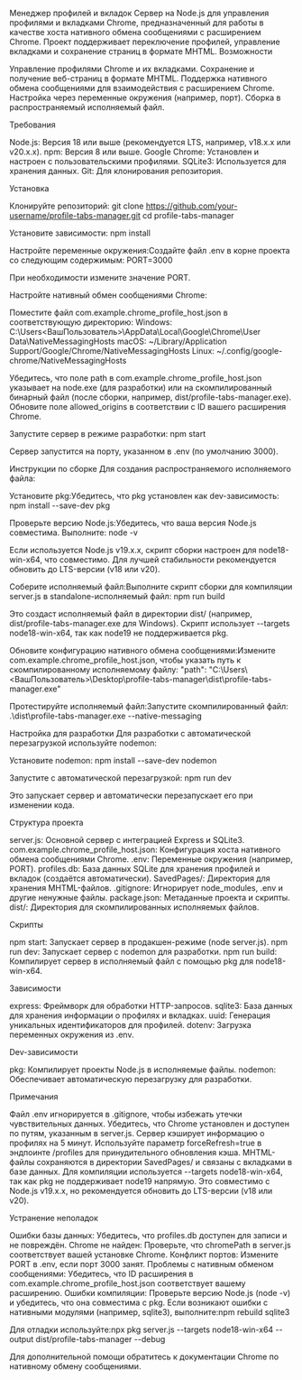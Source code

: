 Менеджер профилей и вкладок
Сервер на Node.js для управления профилями и вкладками Chrome, предназначенный для работы в качестве хоста нативного обмена сообщениями с расширением Chrome. Проект поддерживает переключение профилей, управление вкладками и сохранение страниц в формате MHTML.
Возможности

Управление профилями Chrome и их вкладками.
Сохранение и получение веб-страниц в формате MHTML.
Поддержка нативного обмена сообщениями для взаимодействия с расширением Chrome.
Настройка через переменные окружения (например, порт).
Сборка в распространяемый исполняемый файл.

Требования

Node.js: Версия 18 или выше (рекомендуется LTS, например, v18.x.x или v20.x.x).
npm: Версия 8 или выше.
Google Chrome: Установлен и настроен с пользовательскими профилями.
SQLite3: Используется для хранения данных.
Git: Для клонирования репозитория.

Установка

Клонируйте репозиторий:
git clone https://github.com/your-username/profile-tabs-manager.git
cd profile-tabs-manager


Установите зависимости:
npm install


Настройте переменные окружения:Создайте файл .env в корне проекта со следующим содержимым:
PORT=3000

При необходимости измените значение PORT.

Настройте нативный обмен сообщениями Chrome:

Поместите файл com.example.chrome_profile_host.json в соответствующую директорию:
Windows: C:\Users\<ВашПользователь>\AppData\Local\Google\Chrome\User Data\NativeMessagingHosts
macOS: ~/Library/Application Support/Google/Chrome/NativeMessagingHosts
Linux: ~/.config/google-chrome/NativeMessagingHosts


Убедитесь, что поле path в com.example.chrome_profile_host.json указывает на node.exe (для разработки) или на скомпилированный бинарный файл (после сборки, например, dist/profile-tabs-manager.exe).
Обновите поле allowed_origins в соответствии с ID вашего расширения Chrome.


Запустите сервер в режиме разработки:
npm start

Сервер запустится на порту, указанном в .env (по умолчанию 3000).


Инструкции по сборке
Для создания распространяемого исполняемого файла:

Установите pkg:Убедитесь, что pkg установлен как dev-зависимость:
npm install --save-dev pkg


Проверьте версию Node.js:Убедитесь, что ваша версия Node.js совместима. Выполните:
node -v

Если используется Node.js v19.x.x, скрипт сборки настроен для node18-win-x64, что совместимо. Для лучшей стабильности рекомендуется обновить до LTS-версии (v18 или v20).

Соберите исполняемый файл:Выполните скрипт сборки для компиляции server.js в standalone-исполняемый файл:
npm run build

Это создаст исполняемый файл в директории dist/ (например, dist/profile-tabs-manager.exe для Windows). Скрипт использует --targets node18-win-x64, так как node19 не поддерживается pkg.

Обновите конфигурацию нативного обмена сообщениями:Измените com.example.chrome_profile_host.json, чтобы указать путь к скомпилированному исполняемому файлу:
"path": "C:\\Users\\<ВашПользователь>\\Desktop\\profile-tabs-manager\\dist\\profile-tabs-manager.exe"


Протестируйте исполняемый файл:Запустите скомпилированный файл:
.\dist\profile-tabs-manager.exe --native-messaging



Настройка для разработки
Для разработки с автоматической перезагрузкой используйте nodemon:

Установите nodemon:
npm install --save-dev nodemon


Запустите с автоматической перезагрузкой:
npm run dev

Это запускает сервер и автоматически перезапускает его при изменении кода.


Структура проекта

server.js: Основной сервер с интеграцией Express и SQLite3.
com.example.chrome_profile_host.json: Конфигурация хоста нативного обмена сообщениями Chrome.
.env: Переменные окружения (например, PORT).
profiles.db: База данных SQLite для хранения профилей и вкладок (создаётся автоматически).
SavedPages/: Директория для хранения MHTML-файлов.
.gitignore: Игнорирует node_modules, .env и другие ненужные файлы.
package.json: Метаданные проекта и скрипты.
dist/: Директория для скомпилированных исполняемых файлов.

Скрипты

npm start: Запускает сервер в продакшен-режиме (node server.js).
npm run dev: Запускает сервер с nodemon для разработки.
npm run build: Компилирует сервер в исполняемый файл с помощью pkg для node18-win-x64.

Зависимости

express: Фреймворк для обработки HTTP-запросов.
sqlite3: База данных для хранения информации о профилях и вкладках.
uuid: Генерация уникальных идентификаторов для профилей.
dotenv: Загрузка переменных окружения из .env.

Dev-зависимости

pkg: Компилирует проекты Node.js в исполняемые файлы.
nodemon: Обеспечивает автоматическую перезагрузку для разработки.

Примечания

Файл .env игнорируется в .gitignore, чтобы избежать утечки чувствительных данных.
Убедитесь, что Chrome установлен и доступен по путям, указанным в server.js.
Сервер кэширует информацию о профилях на 5 минут. Используйте параметр forceRefresh=true в эндпоинте /profiles для принудительного обновления кэша.
MHTML-файлы сохраняются в директории SavedPages/ и связаны с вкладками в базе данных.
Для компиляции используется --targets node18-win-x64, так как pkg не поддерживает node19 напрямую. Это совместимо с Node.js v19.x.x, но рекомендуется обновить до LTS-версии (v18 или v20).

Устранение неполадок

Ошибки базы данных: Убедитесь, что profiles.db доступен для записи и не повреждён.
Chrome не найден: Проверьте, что chromePath в server.js соответствует вашей установке Chrome.
Конфликт портов: Измените PORT в .env, если порт 3000 занят.
Проблемы с нативным обменом сообщениями: Убедитесь, что ID расширения в com.example.chrome_profile_host.json соответствует вашему расширению.
Ошибки компиляции:
Проверьте версию Node.js (node -v) и убедитесь, что она совместима с pkg.
Если возникают ошибки с нативными модулями (например, sqlite3), выполните:npm rebuild sqlite3


Для отладки используйте:npx pkg server.js --targets node18-win-x64 --output dist/profile-tabs-manager --debug





Для дополнительной помощи обратитесь к документации Chrome по нативному обмену сообщениями.